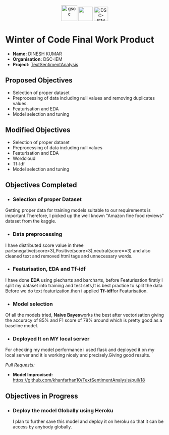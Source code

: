 <center><a href="https://winterofcode.com/"><img src="https://camo.githubusercontent.com/c73f77959233a8adb69f3dee7bbb3ba5e016f4239c7496c82538cc60c984f56e/68747470733a2f2f77696e7465726f66636f64652e636f6d2f7374617469632f6d656469612f6f72672d6c6f676f2e39333564376634382e706e67" alt="gsoc" height="50"/></a>
<a href="https://www.python.org/"><img src="https://www.python.org/static/community_logos/python-logo.png" height="45"/></a>
<a href="https://fury.gl/latest/community.html"><img src="https://raw.githubusercontent.com/divyake/Cysec-Hacktoberfest/dcc84465cfcff73981f8fcb5c8fe3b1710c007e1/assets/logo.svg" alt="DSC-IEM" height="45"/></a>
</center>

# Winter of Code Final Work Product
* **Name:** DINESH KUMAR
* **Organisation:** DSC-IEM
* **Project:** [TextSentimentAnalysis](https://github.com/khanfarhan10/TextSentimentAnalysis)

## Proposed Objectives
* Selection of proper dataset
* Preprocessing of data including null values and removing duplicates values.
* Featurisation and EDA
* Model selection and tuning

## Modified Objectives
* Selection of proper dataset
* Preprocessing of data including null values
* Featurisation and EDA
* Wordcloud
* Tf-Idf 
* Model selection and tuning


## Objectives Completed
* ### Selection of proper Dataset 
Getting proper data for training models suitable to our requirements is important.Therefore, I picked up the well known "Amazon fine food reviews" dataset from the kaggle.

* ### Data preprocessing
I have distributed score value in three partsnegative(score>3),Positive(score>3),neutral(score==3) and also cleaned text and removed html tags and unnecessary words.

* ### Featurisation, EDA and Tf-idf
 I have done **EDA** using piecharts and barcharts, before Featurisation firstly I split my dataset into training and test sets,It is best practice to split the data Before we do text featurization.then i applied **Tf-idf**for Featurisation.


* ### Model selection
 Of all the models tried, **Naive Bayes**works the best after vectorisation giving the accuracy of 85% and F1 score of 78% around which is pretty good as a baseline model.

* ### Deployed It on MY local server
For checking my model performance i used flask and deployed it on my local server and it is working nicely and precisely.Giving good results.

  *Pull Requests:*
  * **Model Improvised:** https://github.com/khanfarhan10/TextSentimentAnalysis/pull/18

## Objectives in Progress
* ### Deploy the model Globally using Heroku

  I plan to further save this model and deploy it on heroku so that it can be access by anybody globally. 